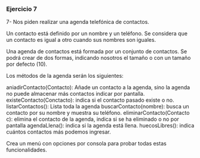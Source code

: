 ### Ejercicio 7

7- Nos piden realizar una agenda telefónica de contactos.

Un contacto está definido por un nombre y un teléfono. Se considera que un contacto es igual a otro cuando sus nombres son iguales.

Una agenda de contactos está formada por un conjunto de contactos. Se podrá crear de dos formas, indicando nosotros el tamaño o con un tamaño por defecto (10).

Los métodos de la agenda serán los siguientes:

aniadirContacto(Contacto): Añade un contacto a la agenda, sino la agenda no puede almacenar más contactos indicar por pantalla.
existeContacto(Conctacto): indica si el contacto pasado existe o no.
listarContactos(): Lista toda la agenda
buscarContacto(nombre): busca un contacto por su nombre y muestra su teléfono.
eliminarContacto(Contacto c): elimina el contacto de la agenda, indica si se ha eliminado o no por pantalla
agendaLlena(): indica si la agenda está llena.
huecosLibres(): indica cuántos contactos más podemos ingresar.

Crea un menú con opciones por consola para probar todas estas funcionalidades.
